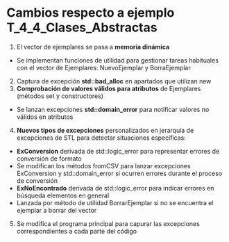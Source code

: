 # Cambios respecto a ejemplo T_4_4_Clases_Abstractas

1. El vector de ejemplares se pasa a **memoria dinámica**
  * Se implementan funciones de utilidad para gestionar tareas habituales con el vector de Ejemplares: NuevoEjemplar y BorraEjemplar
2. Captura de excepción **std::bad_alloc** en apartados que utilizan new
3. **Comprobación de valores válidos para atributos** de Ejemplares (métodos set y constructores)
  * Se lanzan excepciones **std::domain_error** para notificar valores no válidos en atributos
4. **Nuevos tipos de excepciones** personalizados en jerarquía de excepciones de STL para detectar situaciones específicas:
  * **ExConversion** derivada de std::logic_error para representar errores de conversión de formato
  * Se modifican los métodos fromCSV para lanzar excepciones ExConversion y std::domain_error si ocurren errores durante el proceso de conversión
  * **ExNoEncontrado** derivada de std::logic_error para indicar errores en búsqueda elementos en general
  * Lanzada por método de utilidad BorrarEjemplar si no se encuentra el ejemplar a borrar del vector
5. Se modifica el programa principal para capurar las excepciones correspondientes a cada parte del código

